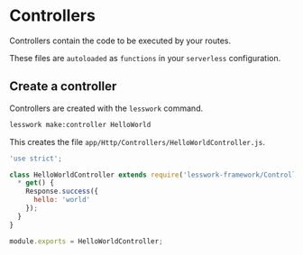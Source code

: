 # Controllers
Controllers contain the code to be executed by your routes.

These files are `autoloaded` as `functions` in your `serverless` configuration.

## Create a controller

Controllers are created with the `lesswork` command.


```bash
lesswork make:controller HelloWorld
```

This creates the file `app/Http/Controllers/HelloWorldController.js`.

```js
'use strict';

class HelloWorldController extends require('lesswork-framework/Controller') {
  * get() {
    Response.success({
      hello: 'world'
    });
  }
}

module.exports = HelloWorldController;
```